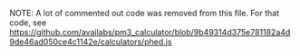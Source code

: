 NOTE: A lot of commented out code was removed from this file.
For that code, see
https://github.com/availabs/pm3_calculator/blob/9b49314d375e781182a4d9de46ad050ce4c1142e/calculators/phed.js
